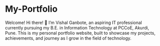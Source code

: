 # My-Portfolio
Welcome!  Hi there! 👋 I’m Vishal Ganbote, an aspiring IT professional currently pursuing my B.E. in Information Technology at PCCoE, Akurdi, Pune. This is my personal portfolio website, built to showcase my projects, achievements, and journey as I grow in the field of technology.
